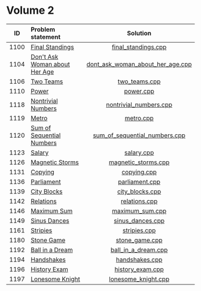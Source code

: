 # Volume 2

|  ID  |         Problem statement         |               Solution               |
|:----:|:----------------------------------|:------------------------------------:|
| 1100 | [Final Standings][]               | [final_standings.cpp][]              |
| 1104 | [Don't Ask Woman about Her Age][] | [dont_ask_woman_about_her_age.cpp][] |
| 1106 | [Two Teams][]                     | [two_teams.cpp][]                    |
| 1110 | [Power][]                         | [power.cpp][]                        |
| 1118 | [Nontrivial Numbers][]            | [nontrivial_numbers.cpp][]           |
| 1119 | [Metro][]                         | [metro.cpp][]                        |
| 1120 | [Sum of Sequential Numbers][]     | [sum_of_sequential_numbers.cpp][]    |
| 1123 | [Salary][]                        | [salary.cpp][]                       |
| 1126 | [Magnetic Storms][]               | [magnetic_storms.cpp][]              |
| 1131 | [Copying][]                       | [copying.cpp][]                      |
| 1136 | [Parliament][]                    | [parliament.cpp][]                   |
| 1139 | [City Blocks][]                   | [city_blocks.cpp][]                  |
| 1142 | [Relations][]                     | [relations.cpp][]                    |
| 1146 | [Maximum Sum][]                   | [maximum_sum.cpp][]                  |
| 1149 | [Sinus Dances][]                  | [sinus_dances.cpp][]                 |
| 1161 | [Stripies][]                      | [stripies.cpp][]                     |
| 1180 | [Stone Game][]                    | [stone_game.cpp][]                   |
| 1192 | [Ball in a Dream][]               | [ball_in_a_dream.cpp][]              |
| 1194 | [Handshakes][]                    | [handshakes.cpp][]                   |
| 1196 | [History Exam][]                  | [history_exam.cpp][]                 |
| 1197 | [Lonesome Knight][]               | [lonesome_knight.cpp][]              |

[Final Standings]:               http://acm.timus.ru/problem.aspx?space=1&num=1100
[Don't Ask Woman about Her Age]: http://acm.timus.ru/problem.aspx?space=1&num=1104
[Two Teams]:                     http://acm.timus.ru/problem.aspx?space=1&num=1106
[Power]:                         http://acm.timus.ru/problem.aspx?space=1&num=1110
[Nontrivial Numbers]:            http://acm.timus.ru/problem.aspx?space=1&num=1118
[Metro]:                         http://acm.timus.ru/problem.aspx?space=1&num=1119
[Sum of Sequential Numbers]:     http://acm.timus.ru/problem.aspx?space=1&num=1120
[Salary]:                        http://acm.timus.ru/problem.aspx?space=1&num=1123
[Magnetic Storms]:               http://acm.timus.ru/problem.aspx?space=1&num=1126
[Copying]:                       http://acm.timus.ru/problem.aspx?space=1&num=1131
[Parliament]:                    http://acm.timus.ru/problem.aspx?space=1&num=1136
[City Blocks]:                   http://acm.timus.ru/problem.aspx?space=1&num=1139
[Relations]:                     http://acm.timus.ru/problem.aspx?space=1&num=1142
[Maximum Sum]:                   http://acm.timus.ru/problem.aspx?space=1&num=1146
[Sinus Dances]:                  http://acm.timus.ru/problem.aspx?space=1&num=1149
[Stripies]:                      http://acm.timus.ru/problem.aspx?space=1&num=1161
[Stone Game]:                    http://acm.timus.ru/problem.aspx?space=1&num=1180
[Ball in a Dream]:               http://acm.timus.ru/problem.aspx?space=1&num=1192
[Handshakes]:                    http://acm.timus.ru/problem.aspx?space=1&num=1194
[History Exam]:                  http://acm.timus.ru/problem.aspx?space=1&num=1196
[Lonesome Knight]:               http://acm.timus.ru/problem.aspx?space=1&num=1197

[final_standings.cpp]:              final_standings.cpp
[dont_ask_woman_about_her_age.cpp]: dont_ask_woman_about_her_age.cpp
[two_teams.cpp]:                    two_teams.cpp
[power.cpp]:                        power.cpp
[nontrivial_numbers.cpp]:           nontrivial_numbers.cpp
[metro.cpp]:                        metro.cpp
[sum_of_sequential_numbers.cpp]:    sum_of_sequential_numbers.cpp
[salary.cpp]:                       salary.cpp
[magnetic_storms.cpp]:              magnetic_storms.cpp
[copying.cpp]:                      copying.cpp
[parliament.cpp]:                   parliament.cpp
[city_blocks.cpp]:                  city_blocks.cpp
[relations.cpp]:                    relations.cpp
[maximum_sum.cpp]:                  maximum_sum.cpp
[sinus_dances.cpp]:                 sinus_dances.cpp
[stripies.cpp]:                     stripies.cpp
[stone_game.cpp]:                   stone_game.cpp
[ball_in_a_dream.cpp]:              ball_in_a_dream.cpp
[handshakes.cpp]:                   handshakes.cpp
[history_exam.cpp]:                 history_exam.cpp
[lonesome_knight.cpp]:              lonesome_knight.cpp
